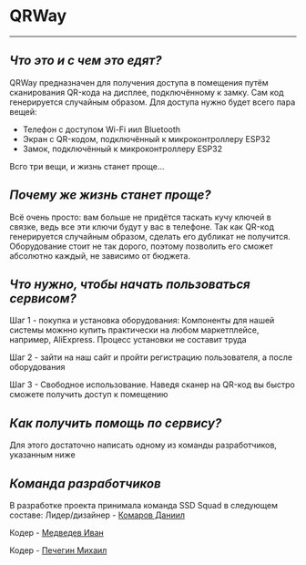 # **QRWay**
____
## *Что это и с чем это едят?*
QRWay предназначен для получения доступа в помещения путём сканирования QR-кода на дисплее, подключённому к замку. Сам код генерируется случайным образом. Для доступа нужно будет всего пара вещей:

+ Телефон с доступом Wi-Fi иил Bluetooth
+ Экран с QR-кодом, подключённый к микроконтроллеру ESP32
+ Замок, подключённый к микроконтроллеру ESP32
  
Всго три вещи, и жизнь станет проще...

## *Почему же жизнь станет проще?*
Всё очень просто: вам больше не придётся таскать кучу ключей в связке, ведь все эти ключи будут у вас в телефоне. Так как QR-код генерируется случайным образом, сделать его дубликат не получится. Оборудование стоит не так дорого, поэтому позволить его сможет абсолютно каждый, не зависимо от бюджета.

## *Что нужно, чтобы начать пользоваться сервисом?*
Шаг 1 - покупка и установка оборудования:
Компоненты для нашей системы можнно купить практически на любом маркетплейсе, например, AliExpress. Процесс установки не составит труда

Шаг 2 - зайти на наш сайт и пройти регистрацию пользователя, а после оборудования

Шаг 3 - Свободное использование. Наведя сканер на QR-код вы быстро сможете получить доступ к помещению

## *Как получить помощь по сервису?*
Для этого достаточно написать одному из команды разработчиков, указанным ниже

## *Команда разработчиков*
В разработке проекта принимала команда SSD Squad в следующем составе:
Лидер/дизайнер - [Комаров Даниил](https://t.me/deinthef)

Кодер - [Медведев Иван](https://t.me/SVan22)

Кодер - [Печегин Михаил](https://t.me/Michael_Zone)
